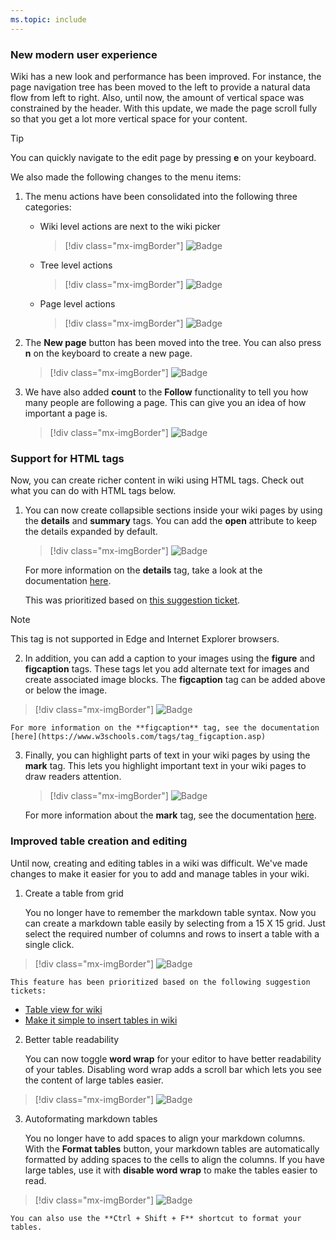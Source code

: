 ```yaml
---
ms.topic: include
---
```


### New modern user experience

Wiki has a new look and performance has been improved. For instance, the page navigation tree has been moved to the left to provide a natural data flow from left to right. Also, until now, the amount of vertical space was constrained by the header. With this update, we made the page scroll fully so that you get a lot more vertical space for your content.  

> [!TIP]
> You can quickly navigate to the edit page by pressing **e** on your keyboard.

We also made the following changes to the menu items:

1. The menu actions have been consolidated into the following three categories: 

    * Wiki level actions are next to the wiki picker

        > [!div class="mx-imgBorder"]
        >![Badge](../../_img/152_10.png)

    * Tree level actions

        > [!div class="mx-imgBorder"]
        >![Badge](../../_img/152_11.png)

    * Page level actions

        > [!div class="mx-imgBorder"]
        >![Badge](../../_img/152_12.png)

2. The **New page** button has been moved into the tree. You can also press **n** on the keyboard to create a new page.

    > [!div class="mx-imgBorder"]
    >![Badge](../../_img/152_13.png)

3. We have also added **count** to the **Follow** functionality to tell you how many people are following a page. This can give you an idea of how important a page is.

    > [!div class="mx-imgBorder"]
    >![Badge](../../_img/152_14.png)

### Support for HTML tags

Now, you can create richer content in wiki using HTML tags. Check out what you can do with HTML tags below.  

1. You can now create collapsible sections inside your wiki pages by using the **details** and **summary** tags. You can add the **open** attribute  to keep the details expanded by default.

    > [!div class="mx-imgBorder"]
    > ![Badge](../../_img/152_07.png)

    For more information on the **details** tag, take a look at the documentation [here](https://www.w3schools.com/tags/tag_details.asp). 

    This was prioritized based on [this suggestion ticket](https://developercommunity.visualstudio.com/content/idea/365782/wiki-collapsible-sections.html).

  > [!NOTE]
  > This tag is not supported in Edge and Internet Explorer browsers.

2. In addition, you can add a caption to your images using the **figure** and **figcaption** tags. These tags let you add alternate text for images and create associated image blocks. The **figcaption** tag can be added above or below the image.

  > [!div class="mx-imgBorder"]
  >![Badge](../../_img/152_08.png)

    For more information on the **figcaption** tag, see the documentation [here](https://www.w3schools.com/tags/tag_figcaption.asp)

3. Finally, you can highlight parts of text in your wiki pages by using the **mark** tag. This lets you highlight important text in your wiki pages to draw readers attention.

    > [!div class="mx-imgBorder"]
    > ![Badge](../../_img/152_09.png)

    For more information about the **mark** tag, see the documentation [here](https://www.w3schools.com/tags/tag_mark.asp). 

### Improved table creation and editing

Until now, creating and editing tables in a wiki was difficult. We've made changes to make it easier for you to add and manage tables in your wiki. 

1. Create a table from grid

    You no longer have to remember the markdown table syntax. Now you can create a markdown table easily by selecting from a 15 X 15 grid. Just select the required number of columns and rows to insert a table with a single click.

  > [!div class="mx-imgBorder"]
  > ![Badge](../../_img/152_03.png)

    This feature has been prioritized based on the following suggestion tickets:

  * [Table view for wiki](https://developercommunity.visualstudio.com/content/idea/365781/table-view-for-wiki.html)
  * [Make it simple to insert tables in wiki](https://developercommunity.visualstudio.com/content/idea/366218/make-it-simple-to-insert-tables-in-wiki-it-is-ridi-1.html)

2. Better table readability

    You can now toggle **word wrap** for your editor to have better readability of your tables. Disabling word wrap adds a scroll bar which lets you see the content of large tables easier.

  > [!div class="mx-imgBorder"]
  > ![Badge](../../_img/152_04.png)

3. Autoformating markdown tables

    You no longer have to add spaces to align your markdown columns. With the **Format tables** button, your markdown tables are automatically formatted by adding spaces to the cells to align the columns. If you have large tables, use it with **disable word wrap** to make the tables easier to read.​

  > [!div class="mx-imgBorder"]
  > ![Badge](../../_img/152_05.png "Wiki page")

    You can also use the **Ctrl + Shift + F** shortcut to format your tables.
